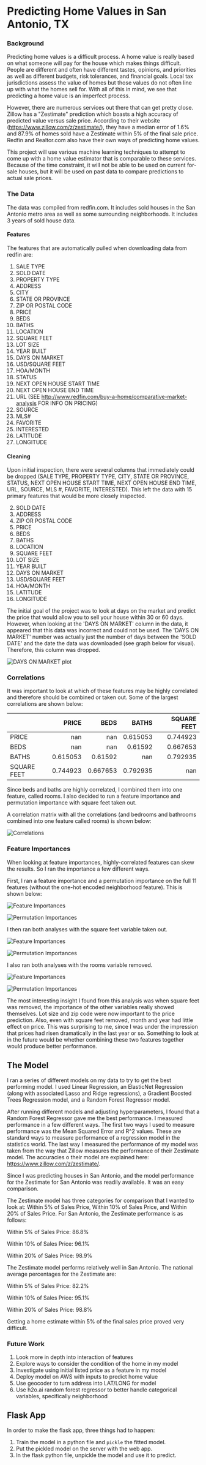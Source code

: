 # Predicting Home Values in San Antonio, TX

### Background

Predicting home values is a difficult process.  A home value is really based on what someone will pay for the house which makes things difficult.  People are different and often have different tastes, opinions, and priorities as well as different budgets, risk tolerances, and financial goals.  Local tax jurisdictions assess the value of homes but those values do not often line up with what the homes sell for.  With all of this in mind, we see that predicting a home value is an imperfect process.

However, there are numerous services out there that can get pretty close.  Zillow has a "Zestimate" prediction which boasts a high accuracy of predicted value versus sale price.  According to their website (https://www.zillow.com/z/zestimate/), they have a median error of 1.6% and 87.9% of homes sold have a Zestimate within 5% of the final sale price.  Redfin and Realtor.com also have their own ways of predicting home values.  

This project will use various machine learning techniques to attempt to come up with a home value estimator that is comparable to these services.  Because of the time constraint, it will not be able to be used on current for-sale houses, but it will be used on past data to compare predictions to actual sale prices. 

### The Data

The data was compiled from redfin.com.  It includes sold houses in the San Antonio metro area as well as some surrounding neighborhoods.  It includes 3 years of sold house data.  

#### Features

The features that are automatically pulled when downloading data from redfin are:
1.   SALE TYPE                                                                                   
2.   SOLD DATE                                                                                   
3.   PROPERTY TYPE                                                                               
4.   ADDRESS                                                                                     
5.   CITY                                                                                        
6.   STATE OR PROVINCE                                                                           
7.   ZIP OR POSTAL CODE                                                                          
8.   PRICE                                                                                       
9.   BEDS                                                                                        
10.   BATHS                                                                                       
11.  LOCATION                                                                                    
12.  SQUARE FEET                                                                                 
13.  LOT SIZE                                                                                    
14.  YEAR BUILT                                                                                  
15.  DAYS ON MARKET                                                                              
16.  USD/SQUARE FEET                                                                               
17.  HOA/MONTH                                                                                   
18.  STATUS                                                                                      
19.  NEXT OPEN HOUSE START TIME                                                                  
20.  NEXT OPEN HOUSE END TIME                                                                    
21.  URL (SEE http://www.redfin.com/buy-a-home/comparative-market-analysis FOR INFO ON PRICING)  
22.  SOURCE                                                                                      
23.  MLS#                                                                                        
24.  FAVORITE                                                                                    
25.  INTERESTED                                                                                  
26.  LATITUDE                                                                                    
27.  LONGITUDE 

#### Cleaning

Upon initial inspection, there were several columns that immediately could be dropped (SALE TYPE, PROPERTY TYPE, CITY, STATE OR PROVINCE, STATUS, NEXT OPEN HOUSE START TIME, NEXT OPEN HOUSE END TIME, URL, SOURCE, MLS #, FAVORITE, INTERESTED).  This left the data with 15 primary features that would be more closely inspected.
                                                                                 
2.   SOLD DATE                                                                              
4.   ADDRESS                                                                                     
7.   ZIP OR POSTAL CODE                                                                          
8.   PRICE                                                                                       
9.   BEDS                                                                                        
10.   BATHS                                                                                       
11.  LOCATION                                                                                    
12.  SQUARE FEET                                                                                 
13.  LOT SIZE                                                                                    
14.  YEAR BUILT                                                                                  
15.  DAYS ON MARKET                                                                              
16.  USD/SQUARE FEET                                                                               
17.  HOA/MONTH                                                                                 
26.  LATITUDE                                                                                    
27.  LONGITUDE 

The initial goal of the project was to look at days on the market and predict the price that would allow you to sell your house within 30 or 60 days.  However, when looking at the 'DAYS ON MARKET' column in the data, it appeared that this data was incorrect and could not be used.  The 'DAYS ON MARKET' number was actually just the number of days between the 'SOLD DATE' and the date the data was downloaded (see graph below for visual).  Therefore, this column was dropped.

![DAYS ON MARKET plot](img/soldplot.png)

### Correlations

It was important to look at which of these features may be highly correlated and therefore should be combined or taken out.  Some of the largest correlations are shown below:

|             |      PRICE |       BEDS |      BATHS |   SQUARE FEET |
|:------------|-----------:|-----------:|-----------:|--------------:|
| PRICE       | nan        | nan        |   0.615053 |      0.744923 |
| BEDS        | nan        | nan        |   0.61592  |      0.667653 |
| BATHS       |   0.615053 |   0.61592  | nan        |      0.792935 |
| SQUARE FEET |   0.744923 |   0.667653 |   0.792935 |    nan        |

Since beds and baths are highly correlated, I combined them into one feature, called rooms.  I also decided to run a feature importance and permutation importance with square feet taken out.

A correlation matrix with all the correlations (and bedrooms and bathrooms combined into one feature called rooms) is shown below:

![Correlations](img/heatmap.png)


### Feature Importances

When looking at feature importances, highly-correlated features can skew the results.  So I ran the importance a few different ways.

First, I ran a feature importance and a permutation importance on the full 11 features (without the one-hot encoded neighborhood feature).  This is shown below:

![Feature Importances](img/featureimportances2.png)

![Permutation Importances](img/permimportances.png)

I then ran both analyses with the square feet variable taken out.

![Feature Importances](img/FI2.png)

![Permutation Importances](img/permimportances2.png)

I also ran both analyses with the rooms variable removed.

![Feature Importances](img/FI3.png)

![Permutation Importances](img/permimportances3.png)

The most interesting insight I found from this analysis was when square feet was removed, the importance of the other variables really showed themselves.  Lot size and zip code were now important to the price prediction.  Also, even with square feet removed, month and year had little effect on price.  This was surprising to me, since I was under the impression that prices had risen dramatically in the last year or so.  Something to look at in the future would be whether combining these two features together would produce better performance.

## The Model

I ran a series of different models on my data to try to get the best performing model.  I used Linear Regression, an ElasticNet Regression (along with associated Lasso and Ridge regressions), a Gradient Boosted Trees Regression model, and a Random Forest Regressor model.

After running different models and adjusting hyperparameters, I found that a Random Forest Regressor gave me the best performance.  I measured performance in a few different ways.  The first two ways I used to measure performance was the Mean Squared Error and R^2 values.  These are standard ways to measure performance of a regression model in the statistics world.  The last way I measured the performance of my model was taken from the way that Zillow measures the performance of their Zestimate model.  The accuracies o their model are explained here: https://www.zillow.com/z/zestimate/.

Since I was predicting houses in San Antonio, and the model performance for the Zestimate for San Antonio was readily available.  It was an easy comparison.  

The Zestimate model has three categories for comparison that I wanted to look at: Within 5% of Sales Price, Within 10% of Sales Price, and Within 20% of Sales Price.  For San Antonio, the Zestimate performance is as follows:

Within 5% of Sales Price: 86.8%

Within 10% of Sales Price: 96.1%

Within 20% of Sales Price: 98.9%

The Zestimate model performs relatively well in San Antonio.  The national average percentages for the Zestimate are:

Within 5% of Sales Price: 82.2%

Within 10% of Sales Price: 95.1%

Within 20% of Sales Price: 98.8%

Getting a home estimate within 5% of the final sales price proved very difficult.  













### Future Work

1. Look more in depth into interaction of features
2. Explore ways to consider the condition of the home in my model
3. Investigate using initial listed price as a feature in my model
4. Deploy model on AWS with inputs to predict home value
5. Use geocoder to turn address into LAT/LONG for model
6. Use h2o.ai random forest regressor to better handle categorical variables, specifically neighborhood

## Flask App

In order to make the flask app, three things had to happen:
1. Train the model in a python file and `pickle` the fitted model.
2. Put the pickled model on the server with the web app.
3. In the flask python file, unpickle the model and use it to predict.